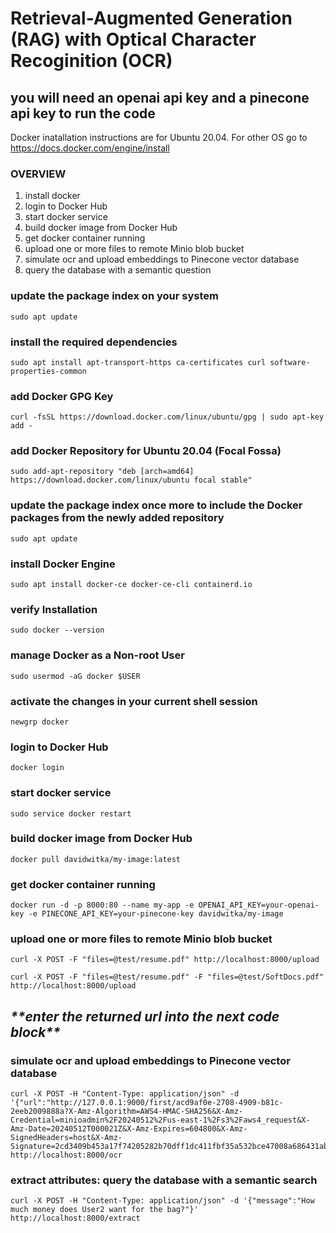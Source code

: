 # Retrieval-Augmented Generation (RAG) with Optical Character Recoginition (OCR)
## you will need an openai api key and a pinecone api key to run the code

Docker inatallation instructions are for Ubuntu 20.04. For other OS go to https://docs.docker.com/engine/install

### OVERVIEW
1. install docker
2. login to Docker Hub
3. start docker service
4. build docker image from Docker Hub
5. get docker container running
6. upload one or more files to remote Minio blob bucket
7. simulate ocr and upload embeddings to Pinecone vector database
8. query the database with a semantic question

### update the package index on your system
```
sudo apt update
```

### install the required dependencies
```
sudo apt install apt-transport-https ca-certificates curl software-properties-common
```

### add Docker GPG Key
```
curl -fsSL https://download.docker.com/linux/ubuntu/gpg | sudo apt-key add -
```

### add Docker Repository for Ubuntu 20.04 (Focal Fossa)
```
sudo add-apt-repository "deb [arch=amd64] https://download.docker.com/linux/ubuntu focal stable"
```

### update the package index once more to include the Docker packages from the newly added repository
```
sudo apt update
```

### install Docker Engine
```
sudo apt install docker-ce docker-ce-cli containerd.io
```

### verify Installation
```
sudo docker --version
```

### manage Docker as a Non-root User
```
sudo usermod -aG docker $USER
```

### activate the changes in your current shell session
```
newgrp docker
```

### login to Docker Hub
```
docker login
```
### start docker service
```
sudo service docker restart
```

### build docker image from Docker Hub
```
docker pull davidwitka/my-image:latest
```

### get docker container running
```
docker run -d -p 8000:80 --name my-app -e OPENAI_API_KEY=your-openai-key -e PINECONE_API_KEY=your-pinecone-key davidwitka/my-image
```

### upload one or more files to remote Minio blob bucket
```
curl -X POST -F "files=@test/resume.pdf" http://localhost:8000/upload

curl -X POST -F "files=@test/resume.pdf" -F "files=@test/SoftDocs.pdf" http://localhost:8000/upload
```

## ***\*\*enter the returned url into the next code block\*\****

### simulate ocr and upload embeddings to Pinecone vector database
```
curl -X POST -H "Content-Type: application/json" -d '{"url":"http://127.0.0.1:9000/first/acd9af0e-2708-4909-b81c-2eeb2009888a?X-Amz-Algorithm=AWS4-HMAC-SHA256&X-Amz-Credential=minioadmin%2F20240512%2Fus-east-1%2Fs3%2Faws4_request&X-Amz-Date=20240512T000021Z&X-Amz-Expires=604800&X-Amz-SignedHeaders=host&X-Amz-Signature=2cd3409b453a17f74205282b70dff1dc411fbf35a532bce47008a686431ab0e9"}' http://localhost:8000/ocr
```

### extract attributes: query the database with a semantic search
```
curl -X POST -H "Content-Type: application/json" -d '{"message":"How much money does User2 want for the bag?"}' http://localhost:8000/extract
```

